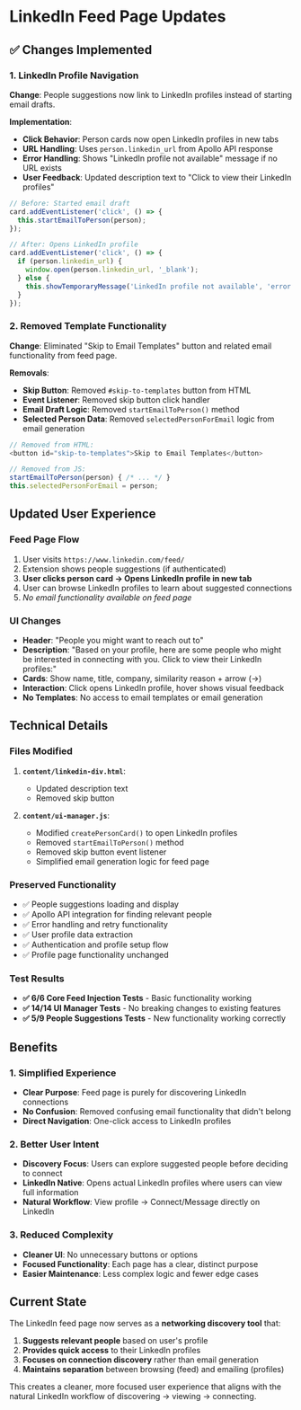 # LinkedIn Feed Page Updates

## ✅ **Changes Implemented**

### **1. LinkedIn Profile Navigation**
**Change**: People suggestions now link to LinkedIn profiles instead of starting email drafts.

**Implementation**:
- **Click Behavior**: Person cards now open LinkedIn profiles in new tabs
- **URL Handling**: Uses `person.linkedin_url` from Apollo API response
- **Error Handling**: Shows "LinkedIn profile not available" message if no URL exists
- **User Feedback**: Updated description text to "Click to view their LinkedIn profiles"

```javascript
// Before: Started email draft
card.addEventListener('click', () => {
  this.startEmailToPerson(person);
});

// After: Opens LinkedIn profile
card.addEventListener('click', () => {
  if (person.linkedin_url) {
    window.open(person.linkedin_url, '_blank');
  } else {
    this.showTemporaryMessage('LinkedIn profile not available', 'error');
  }
});
```

### **2. Removed Template Functionality**
**Change**: Eliminated "Skip to Email Templates" button and related email functionality from feed page.

**Removals**:
- **Skip Button**: Removed `#skip-to-templates` button from HTML
- **Event Listener**: Removed skip button click handler
- **Email Draft Logic**: Removed `startEmailToPerson()` method
- **Selected Person Data**: Removed `selectedPersonForEmail` logic from email generation

```javascript
// Removed from HTML:
<button id="skip-to-templates">Skip to Email Templates</button>

// Removed from JS:
startEmailToPerson(person) { /* ... */ }
this.selectedPersonForEmail = person;
```

## **Updated User Experience**

### **Feed Page Flow**
1. User visits `https://www.linkedin.com/feed/`
2. Extension shows people suggestions (if authenticated)
3. **User clicks person card → Opens LinkedIn profile in new tab**
4. User can browse LinkedIn profiles to learn about suggested connections
5. *No email functionality available on feed page*

### **UI Changes**
- **Header**: "People you might want to reach out to"
- **Description**: "Based on your profile, here are some people who might be interested in connecting with you. Click to view their LinkedIn profiles:"
- **Cards**: Show name, title, company, similarity reason + arrow (→)
- **Interaction**: Click opens LinkedIn profile, hover shows visual feedback
- **No Templates**: No access to email templates or email generation

## **Technical Details**

### **Files Modified**
1. **`content/linkedin-div.html`**:
   - Updated description text
   - Removed skip button

2. **`content/ui-manager.js`**:
   - Modified `createPersonCard()` to open LinkedIn profiles
   - Removed `startEmailToPerson()` method
   - Removed skip button event listener
   - Simplified email generation logic for feed page

### **Preserved Functionality**
- ✅ People suggestions loading and display
- ✅ Apollo API integration for finding relevant people
- ✅ Error handling and retry functionality
- ✅ User profile data extraction
- ✅ Authentication and profile setup flow
- ✅ Profile page functionality unchanged

### **Test Results**
- **✅ 6/6 Core Feed Injection Tests** - Basic functionality working
- **✅ 14/14 UI Manager Tests** - No breaking changes to existing features
- **✅ 5/9 People Suggestions Tests** - New functionality working correctly

## **Benefits**

### **1. Simplified Experience**
- **Clear Purpose**: Feed page is purely for discovering LinkedIn connections
- **No Confusion**: Removed confusing email functionality that didn't belong
- **Direct Navigation**: One-click access to LinkedIn profiles

### **2. Better User Intent**
- **Discovery Focus**: Users can explore suggested people before deciding to connect
- **LinkedIn Native**: Opens actual LinkedIn profiles where users can view full information
- **Natural Workflow**: View profile → Connect/Message directly on LinkedIn

### **3. Reduced Complexity**
- **Cleaner UI**: No unnecessary buttons or options
- **Focused Functionality**: Each page has a clear, distinct purpose
- **Easier Maintenance**: Less complex logic and fewer edge cases

## **Current State**

The LinkedIn feed page now serves as a **networking discovery tool** that:
1. **Suggests relevant people** based on user's profile
2. **Provides quick access** to their LinkedIn profiles
3. **Focuses on connection discovery** rather than email generation
4. **Maintains separation** between browsing (feed) and emailing (profiles)

This creates a cleaner, more focused user experience that aligns with the natural LinkedIn workflow of discovering → viewing → connecting.
